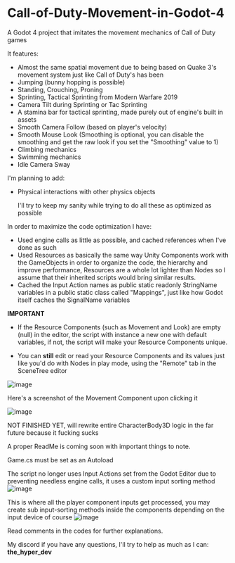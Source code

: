 # Call-of-Duty-Movement-in-Godot-4
A Godot 4 project that imitates the movement mechanics of Call of Duty games

It features:
* Almost the same spatial movement due to being based on Quake 3's movement system just like Call of Duty's has been 
* Jumping (bunny hopping is possible)
* Standing, Crouching, Proning
* Sprinting, Tactical Sprinting from Modern Warfare 2019
* Camera Tilt during Sprinting or Tac Sprinting
* A stamina bar for tactical sprinting, made purely out of engine's built in assets
* Smooth Camera Follow (based on player's velocity)
* Smooth Mouse Look (Smoothing is optional, you can disable the smoothing and get the raw look if you set the "Smoothing" value to 1)
* Climbing mechanics
* Swimming mechanics
* Idle Camera Sway

I'm planning to add:
* Physical interactions with other physics objects

  I'll try to keep my sanity while trying to do all these as optimized as possible

In order to maximize the code optimization I have:

* Used engine calls as little as possible, and cached references when I've done as such
* Used Resources as basically the same way Unity Components work with the GameObjects in order to organize the code, the hierarchy and improve performance, Resources are a whole lot lighter than Nodes so I assume that their inherited scripts would bring similar results.
* Cached the Input Action names as public static readonly StringName variables in a public static class called "Mappings", just like how Godot itself caches the SignalName variables


**IMPORTANT**

* If the Resource Components (such as Movement and Look) are empty (null) in the editor, the script with instance a new one with default variables,
if not, the script will make your Resource Components unique.

* You can **still** edit or read your Resource Components and its values just like you'd do with Nodes in play mode, using the "Remote" tab in the SceneTree editor
  
![image](https://github.com/TheHyper-Dev/Call-of-Duty-Movement-in-Godot-4/assets/32967925/e8f0d6c9-e716-4698-847b-060e5361e978)

Here's a screenshot of the Movement Component upon clicking it

![image](https://github.com/TheHyper-Dev/Call-of-Duty-Movement-in-Godot-4/assets/32967925/c0dea0ea-51b2-448a-b7dd-a5aaa6544819)
 

NOT FINISHED YET, will rewrite entire CharacterBody3D logic in the far future because it fucking sucks

A proper ReadMe is coming soon with important things to note.

Game.cs must be set as an Autoload

The script no longer uses Input Actions set from the Godot Editor due to preventing needless engine calls, it uses a custom input sorting method
![image](https://github.com/TheHyper-Dev/Call-of-Duty-Movement-in-Godot-4/assets/32967925/edc76794-21a4-479c-961f-d5ff18f6f41a)

This is where all the player component inputs get processed, you may create sub input-sorting methods inside the components depending on the input device of course
![image](https://github.com/TheHyper-Dev/Call-of-Duty-Movement-in-Godot-4/assets/32967925/171adc2e-54e1-43d4-a90d-a75b57c43f07)


Read comments in the codes for further explanations.

My discord if you have any questions, I'll try to help as much as I can: **the_hyper_dev**
